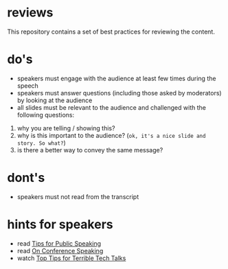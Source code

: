 # reviews

This repository contains a set of best practices for reviewing the content.

# do's

* speakers must engage with the audience at least few times during the speech
* speakers must answer questions (including those asked by moderators) by looking at the audience
* all slides must be relevant to the audience and challenged with the following questions:

1) why you are telling / showing this? 
2) why is this important to the audience? (`ok, it's a nice slide and story. So what?`)
3) is there a better way to convey the same message?

# dont's 

* speakers must not read from the transcript

# hints for speakers

* read [Tips for Public Speaking](http://speaking.io)
* read [On Conference Speaking](https://hynek.me/articles/speaking/)
* watch [Top Tips for Terrible Tech Talks](https://www.youtube.com/watch?v=osVpqz10UP8)
